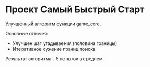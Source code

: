 # Проект Самый Быстрый Старт

Улучшенный алгоритм функции game_core. 

Основные отличия:

* Улучшен шаг угадываения (половина границы)
* Итеративное сужение границ поиска

Результат алгоритма - 5 попыток в среднем.